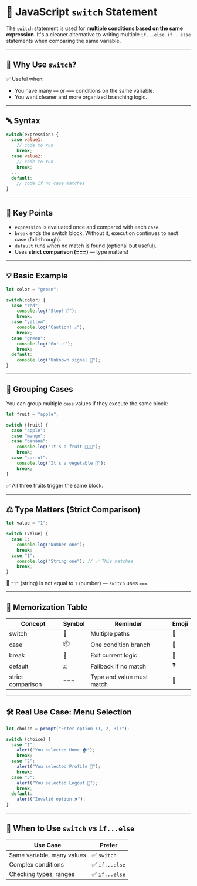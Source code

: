 
# 🔀 JavaScript `switch` Statement

The `switch` statement is used for **multiple conditions based on the same expression**. It's a cleaner alternative to writing multiple `if...else if...else` statements when comparing the same variable.

---

## 🧠 Why Use `switch`?

✅ Useful when:
- You have many `==` or `===` conditions on the same variable.
- You want cleaner and more organized branching logic.

---

## 🔤 Syntax

```js
switch(expression) {
  case value1:
    // code to run
    break;
  case value2:
    // code to run
    break;
  ...
  default:
    // code if no case matches
}
````

---

## 📌 Key Points

* `expression` is evaluated once and compared with each `case`.
* `break` ends the switch block. Without it, execution continues to next case (fall-through).
* `default` runs when no match is found (optional but useful).
* Uses **strict comparison (===)** — type matters!

---

## 💡 Basic Example

```js
let color = "green";

switch(color) {
  case "red":
    console.log("Stop! 🛑");
    break;
  case "yellow":
    console.log("Caution! ⚠️");
    break;
  case "green":
    console.log("Go! ✅");
    break;
  default:
    console.log("Unknown signal 🚦");
}
```

---

## 🧠 Grouping Cases

You can group multiple `case` values if they execute the same block:

```js
let fruit = "apple";

switch (fruit) {
  case "apple":
  case "mango":
  case "banana":
    console.log("It's a fruit 🍎🍌🥭");
    break;
  case "carrot":
    console.log("It's a vegetable 🥕");
    break;
}
```

✅ All three fruits trigger the same block.

---

## ⚖️ Type Matters (Strict Comparison)

```js
let value = "1";

switch (value) {
  case 1:
    console.log("Number one");
    break;
  case "1":
    console.log("String one"); // ✅ This matches
    break;
}
```

📌 `"1"` (string) is not equal to `1` (number) — `switch` uses `===`.

---

## 🧠 Memorization Table

| Concept           | Symbol | Reminder                  | Emoji |
| ----------------- | ------ | ------------------------- | ----- |
| switch            | 🔀     | Multiple paths            | 🔄    |
| case              | 📦     | One condition branch      | 📍    |
| break             | 🚫     | Exit current logic        | 🛑    |
| default           | 🔚     | Fallback if no match      | ❓     |
| strict comparison | ===    | Type and value must match | 🧪    |

---

## 🛠 Real Use Case: Menu Selection

```js
let choice = prompt("Enter option (1, 2, 3):");

switch (choice) {
  case "1":
    alert("You selected Home 🏠");
    break;
  case "2":
    alert("You selected Profile 👤");
    break;
  case "3":
    alert("You selected Logout 🚪");
    break;
  default:
    alert("Invalid option ❌");
}
```

---

## 🔄 When to Use `switch` vs `if...else`

| Use Case                   | Prefer        |
| -------------------------- | ------------- |
| Same variable, many values | ✅ `switch`    |
| Complex conditions         | ✅ `if...else` |
| Checking types, ranges     | ✅ `if...else` |

